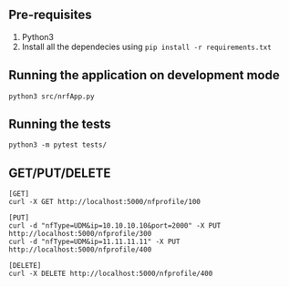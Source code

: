 ## Pre-requisites 

1. Python3
2. Install all the dependecies using `pip install -r requirements.txt`

## Running the application on development mode

`python3 src/nrfApp.py`

## Running the tests

`python3 -m pytest tests/`

## GET/PUT/DELETE 
```
[GET]
curl -X GET http://localhost:5000/nfprofile/100

[PUT]
curl -d "nfType=UDM&ip=10.10.10.10&port=2000" -X PUT http://localhost:5000/nfprofile/300
curl -d "nfType=UDM&ip=11.11.11.11" -X PUT http://localhost:5000/nfprofile/400

[DELETE]
curl -X DELETE http://localhost:5000/nfprofile/400
```

